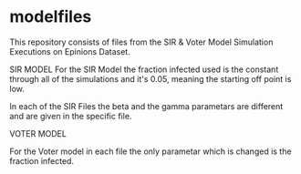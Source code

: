# modelfiles
This repository consists of files from the SIR &amp; Voter Model Simulation Executions on Epinions Dataset.

SIR MODEL
For the SIR Model the fraction infected used is the constant through all of the simulations and it's 0.05, meaning the starting off point is low. 

In each of the SIR Files the beta and the gamma parametars are different and are given in the specific file.

VOTER MODEL

For the Voter model in each file the only parametar which is changed is the fraction infected. 
